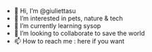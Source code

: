 - 👋 Hi, I’m @giuliettasu
- 👀 I’m interested in pets, nature & tech
- 🌱 I’m currently learning sysop
- 💞️ I’m looking to collaborate to save the world
- 📫 How to reach me : here if you want

<!---
giuliettasu/giuliettasu is a ✨ special ✨ repository because its `README.md` (this file) appears on your GitHub profile.
You can click the Preview link to take a look at your changes.
--->
